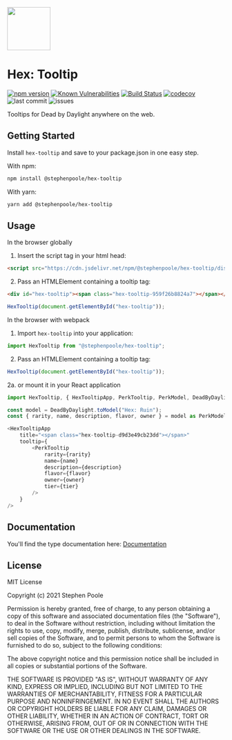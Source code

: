 <img src="https://hextooltip.com/logo.svg" width="100" height="100"> 

# Hex: Tooltip

[![npm version](https://badge.fury.io/js/%40stephenpoole%2Fhex-tooltip.svg)](https://badge.fury.io/js/%40stephenpoole%2Fhex-tooltip)
[![Known Vulnerabilities](https://snyk.io/test/github/stephenpoole/hex-tooltip/badge.svg)](https://snyk.io/test/github/stephenpoole/hex-tooltip)
[![Build Status](https://travis-ci.com/stephenpoole/hex-tooltip.svg?branch=master)](https://travis-ci.com/stephenpoole/hex-tooltip)
[![codecov](https://codecov.io/gh/stephenpoole/hex-tooltip/branch/master/graph/badge.svg?token=lTWudhhmb0)](https://codecov.io/gh/stephenpoole/hex-tooltip)
![last commit](https://img.shields.io/github/last-commit/stephenpoole/hex-tooltip)
![issues](https://img.shields.io/github/issues/stephenpoole/hex-tooltip)

Tooltips for Dead by Daylight anywhere on the web.

## Getting Started

Install `hex-tooltip` and save to your package.json in one easy step.

With npm:

```bash
npm install @stephenpoole/hex-tooltip
```

With yarn:

```bash
yarn add @stephenpoole/hex-tooltip
```

## Usage

In the browser globally

1. Insert the script tag in your html head:

```html
<script src="https://cdn.jsdelivr.net/npm/@stephenpoole/hex-tooltip/dist/hex.tooltip.js"></script>
```

2. Pass an HTMLElement containing a tooltip tag:

```html
<div id="hex-tooltip"><span class="hex-tooltip-959f26b8824a7"></span></div>
```

```javascript
HexTooltip(document.getElementById("hex-tooltip"));
```

In the browser with webpack

1. Import `hex-tooltip` into your application:

```javascript
import HexTooltip from "@stephenpoole/hex-tooltip";
```

2. Pass an HTMLElement containing a tooltip tag:

```javascript
HexTooltip(document.getElementById("hex-tooltip"));
```

2a. or mount it in your React application

```javascript
import HexTooltip, { HexTooltipApp, PerkTooltip, PerkModel, DeadByDaylight } from "@stephenpoole/hex-tooltip";

const model = DeadByDaylight.toModel("Hex: Ruin");
const { rarity, name, description, flavor, owner } = model as PerkModel;

<HexTooltipApp
    title="<span class="hex-tooltip-d9d3e49cb23dd"></span>"
    tooltip={
        <PerkTooltip
            rarity={rarity}
            name={name}
            description={description}
            flavor={flavor}
            owner={owner}
            tier={tier}
        />
    }
/>
```

## Documentation

You'll find the type documentation here:
[Documentation](https://stephenpoole.github.io/hex-tooltip/modules.html)

## License

MIT License

Copyright (c) 2021 Stephen Poole

Permission is hereby granted, free of charge, to any person obtaining a copy
of this software and associated documentation files (the "Software"), to deal
in the Software without restriction, including without limitation the rights
to use, copy, modify, merge, publish, distribute, sublicense, and/or sell
copies of the Software, and to permit persons to whom the Software is
furnished to do so, subject to the following conditions:

The above copyright notice and this permission notice shall be included in all
copies or substantial portions of the Software.

THE SOFTWARE IS PROVIDED "AS IS", WITHOUT WARRANTY OF ANY KIND, EXPRESS OR
IMPLIED, INCLUDING BUT NOT LIMITED TO THE WARRANTIES OF MERCHANTABILITY,
FITNESS FOR A PARTICULAR PURPOSE AND NONINFRINGEMENT. IN NO EVENT SHALL THE
AUTHORS OR COPYRIGHT HOLDERS BE LIABLE FOR ANY CLAIM, DAMAGES OR OTHER
LIABILITY, WHETHER IN AN ACTION OF CONTRACT, TORT OR OTHERWISE, ARISING FROM,
OUT OF OR IN CONNECTION WITH THE SOFTWARE OR THE USE OR OTHER DEALINGS IN THE
SOFTWARE.
